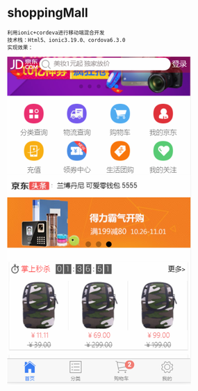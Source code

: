 # shoppingMall
    利用ionic+cordeva进行移动端混合开发
    技术栈：Html5、ionic3.19.0、cordova6.3.0
    实现效果：
![image](https://github.com/wangc1993/shoppingMall/raw/master/实现效果图/首页.png)
